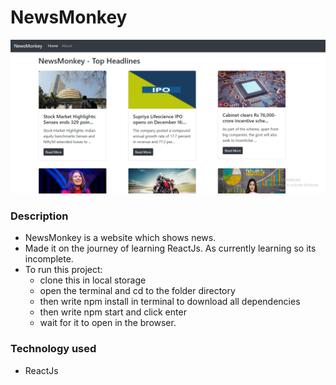 # NewsMonkey
![Thumbnail](https://github.com/kunalbafna3/NewsMonkey/blob/main/homepage.PNG)

### Description
- NewsMonkey is a website which shows news.
- Made it on the journey of learning ReactJs. As currently learning so its incomplete.
- To run this project:
  * clone this in local storage
  * open the terminal and cd to the folder directory
  * then write npm install in terminal to download all dependencies
  * then write npm start and click enter
  * wait for it to open in the browser.

### Technology used
- ReactJs

